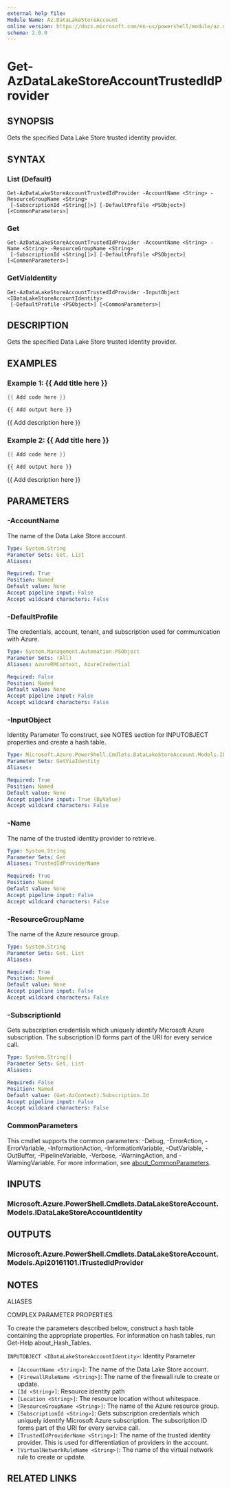 ```yaml
---
external help file:
Module Name: Az.DataLakeStoreAccount
online version: https://docs.microsoft.com/en-us/powershell/module/az.datalakestoreaccount/get-azdatalakestoreaccounttrustedidprovider
schema: 2.0.0
---
```


# Get-AzDataLakeStoreAccountTrustedIdProvider

## SYNOPSIS
Gets the specified Data Lake Store trusted identity provider.

## SYNTAX

### List (Default)
```
Get-AzDataLakeStoreAccountTrustedIdProvider -AccountName <String> -ResourceGroupName <String>
 [-SubscriptionId <String[]>] [-DefaultProfile <PSObject>] [<CommonParameters>]
```

### Get
```
Get-AzDataLakeStoreAccountTrustedIdProvider -AccountName <String> -Name <String> -ResourceGroupName <String>
 [-SubscriptionId <String[]>] [-DefaultProfile <PSObject>] [<CommonParameters>]
```

### GetViaIdentity
```
Get-AzDataLakeStoreAccountTrustedIdProvider -InputObject <IDataLakeStoreAccountIdentity>
 [-DefaultProfile <PSObject>] [<CommonParameters>]
```

## DESCRIPTION
Gets the specified Data Lake Store trusted identity provider.

## EXAMPLES

### Example 1: {{ Add title here }}
```powershell
{{ Add code here }}
```

```output
{{ Add output here }}
```

{{ Add description here }}

### Example 2: {{ Add title here }}
```powershell
{{ Add code here }}
```

```output
{{ Add output here }}
```

{{ Add description here }}

## PARAMETERS

### -AccountName
The name of the Data Lake Store account.

```yaml
Type: System.String
Parameter Sets: Get, List
Aliases:

Required: True
Position: Named
Default value: None
Accept pipeline input: False
Accept wildcard characters: False
```

### -DefaultProfile
The credentials, account, tenant, and subscription used for communication with Azure.

```yaml
Type: System.Management.Automation.PSObject
Parameter Sets: (All)
Aliases: AzureRMContext, AzureCredential

Required: False
Position: Named
Default value: None
Accept pipeline input: False
Accept wildcard characters: False
```

### -InputObject
Identity Parameter
To construct, see NOTES section for INPUTOBJECT properties and create a hash table.

```yaml
Type: Microsoft.Azure.PowerShell.Cmdlets.DataLakeStoreAccount.Models.IDataLakeStoreAccountIdentity
Parameter Sets: GetViaIdentity
Aliases:

Required: True
Position: Named
Default value: None
Accept pipeline input: True (ByValue)
Accept wildcard characters: False
```

### -Name
The name of the trusted identity provider to retrieve.

```yaml
Type: System.String
Parameter Sets: Get
Aliases: TrustedIdProviderName

Required: True
Position: Named
Default value: None
Accept pipeline input: False
Accept wildcard characters: False
```

### -ResourceGroupName
The name of the Azure resource group.

```yaml
Type: System.String
Parameter Sets: Get, List
Aliases:

Required: True
Position: Named
Default value: None
Accept pipeline input: False
Accept wildcard characters: False
```

### -SubscriptionId
Gets subscription credentials which uniquely identify Microsoft Azure subscription.
The subscription ID forms part of the URI for every service call.

```yaml
Type: System.String[]
Parameter Sets: Get, List
Aliases:

Required: False
Position: Named
Default value: (Get-AzContext).Subscription.Id
Accept pipeline input: False
Accept wildcard characters: False
```

### CommonParameters
This cmdlet supports the common parameters: -Debug, -ErrorAction, -ErrorVariable, -InformationAction, -InformationVariable, -OutVariable, -OutBuffer, -PipelineVariable, -Verbose, -WarningAction, and -WarningVariable. For more information, see [about_CommonParameters](http://go.microsoft.com/fwlink/?LinkID=113216).

## INPUTS

### Microsoft.Azure.PowerShell.Cmdlets.DataLakeStoreAccount.Models.IDataLakeStoreAccountIdentity

## OUTPUTS

### Microsoft.Azure.PowerShell.Cmdlets.DataLakeStoreAccount.Models.Api20161101.ITrustedIdProvider

## NOTES

ALIASES

COMPLEX PARAMETER PROPERTIES

To create the parameters described below, construct a hash table containing the appropriate properties. For information on hash tables, run Get-Help about_Hash_Tables.


`INPUTOBJECT <IDataLakeStoreAccountIdentity>`: Identity Parameter
  - `[AccountName <String>]`: The name of the Data Lake Store account.
  - `[FirewallRuleName <String>]`: The name of the firewall rule to create or update.
  - `[Id <String>]`: Resource identity path
  - `[Location <String>]`: The resource location without whitespace.
  - `[ResourceGroupName <String>]`: The name of the Azure resource group.
  - `[SubscriptionId <String>]`: Gets subscription credentials which uniquely identify Microsoft Azure subscription. The subscription ID forms part of the URI for every service call.
  - `[TrustedIdProviderName <String>]`: The name of the trusted identity provider. This is used for differentiation of providers in the account.
  - `[VirtualNetworkRuleName <String>]`: The name of the virtual network rule to create or update.

## RELATED LINKS

